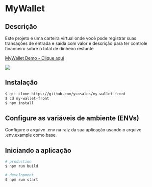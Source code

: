 # MyWallet

## Descrição
Este projeto é uma carteira virtual onde você pode registrar suas transações de entrada e saída com valor e descrição para ter controle financeiro sobre o total de dinheiro restante 

  <div>
    <a href="https://www.loom.com/share/c9c24a9e1e2d42e59258e3fa76a68cb3">
      <p>MyWallet Demo - Clique aqui</p>
    </a>
    <a href="https://www.loom.com/share/c9c24a9e1e2d42e59258e3fa76a68cb3">
      <img style="max-width:300px;" src="https://cdn.loom.com/sessions/thumbnails/c9c24a9e1e2d42e59258e3fa76a68cb3-with-play.gif">
    </a>
  </div>

## Instalação

```bash
$ git clone https://github.com/ysnsales/my-wallet-front
$ cd my-wallet-front
$ npm install
```


## Configure as variáveis de ambiente (ENVs)
Configure o arquivo .env na raiz da sua aplicação usando o arquivo .env.example como base.

## Iniciando a aplicação

```bash
# production
$ npm run build

# development
$ npm run start

```
